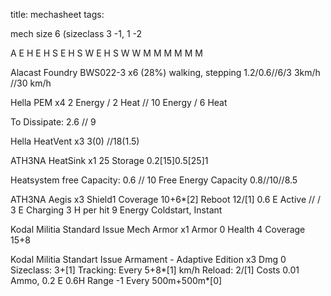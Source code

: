 title: mechasheet
tags:

  mech size 6 (sizeclass 3 -1, 1 -2

A
E H
E H S
E H S W
E H S W W
M M M M M M


Alacast Foundry BWS022-3 x6 (28%)
walking, stepping
1.2/0.6//6/3
3km/h  //30 km/h

Hella PEM x4
2 Energy / 2 Heat // 10 Energy / 6 Heat

To Dissipate: 2.6 // 9

Hella HeatVent x3
3(0) //18(1.5)

ATH3NA HeatSink x1
25 Storage
0.2[15]0.5[25]1

Heatsystem free Capacity:
0.6 // 10
Free Energy Capacity
0.8//10//8.5

ATH3NA Aegis x3
Shield1
Coverage 10+6*[2]
Reboot 12/[1]
0.6 E Active // / 3 E Charging
3 H per hit
9 Energy Coldstart, Instant

Kodal Militia Standard Issue Mech Armor x1
Armor 0
Health 4
Coverage 15+8


Kodal Militia Standart Issue Armament - Adaptive Edition x3
Dmg 0
Sizeclass: 3+[1]
Tracking: Every 5+8*[1] km/h
Reload: 2/[1]
Costs 0.01 Ammo, 0.2 E 0.6H
Range -1 Every 500m+500m*[0]
